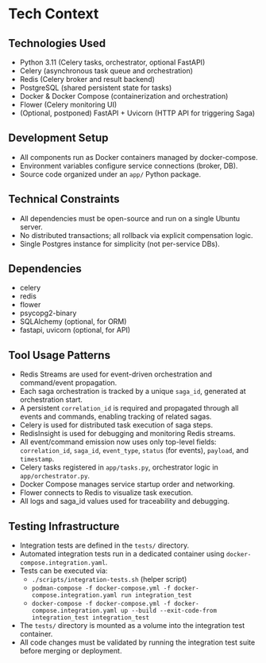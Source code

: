 # Tech Context

## Technologies Used

- Python 3.11 (Celery tasks, orchestrator, optional FastAPI)
- Celery (asynchronous task queue and orchestration)
- Redis (Celery broker and result backend)
- PostgreSQL (shared persistent state for tasks)
- Docker & Docker Compose (containerization and orchestration)
- Flower (Celery monitoring UI)
- (Optional, postponed) FastAPI + Uvicorn (HTTP API for triggering Saga)

## Development Setup

- All components run as Docker containers managed by docker-compose.
- Environment variables configure service connections (broker, DB).
- Source code organized under an `app/` Python package.

## Technical Constraints

- All dependencies must be open-source and run on a single Ubuntu server.
- No distributed transactions; all rollback via explicit compensation logic.
- Single Postgres instance for simplicity (not per-service DBs).

## Dependencies

- celery
- redis
- flower
- psycopg2-binary
- SQLAlchemy (optional, for ORM)
- fastapi, uvicorn (optional, for API)

## Tool Usage Patterns

- Redis Streams are used for event-driven orchestration and command/event propagation.
- Each saga orchestration is tracked by a unique `saga_id`, generated at orchestration start.
- A persistent `correlation_id` is required and propagated through all events and commands, enabling tracking of related sagas.
- Celery is used for distributed task execution of saga steps.
- RedisInsight is used for debugging and monitoring Redis streams.
- All event/command emission now uses only top-level fields: `correlation_id`, `saga_id`, `event_type`, `status` (for events), `payload`, and `timestamp`.
- Celery tasks registered in `app/tasks.py`, orchestrator logic in `app/orchestrator.py`.
- Docker Compose manages service startup order and networking.
- Flower connects to Redis to visualize task execution.
- All logs and saga_id values used for traceability and debugging.

## Testing Infrastructure

- Integration tests are defined in the `tests/` directory.
- Automated integration tests run in a dedicated container using `docker-compose.integration.yaml`.
- Tests can be executed via:
  - `./scripts/integration-tests.sh` (helper script)
  - `podman-compose -f docker-compose.yml -f docker-compose.integration.yaml run integration_test`
  - `docker-compose -f docker-compose.yml -f docker-compose.integration.yaml up --build --exit-code-from integration_test integration_test`
- The `tests/` directory is mounted as a volume into the integration test container.
- All code changes must be validated by running the integration test suite before merging or deployment.
